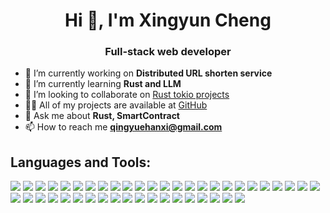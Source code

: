 <!--
**shiyoutaohua/shiyoutaohua** is a ✨ _special_ ✨ repository because its `README.md` (this file) appears on your GitHub profile.

Here are some ideas to get you started:

- 🔭 I’m currently working on ...
- 🌱 I’m currently learning ...
- 👯 I’m looking to collaborate on ...
- 🤔 I’m looking for help with ...
- 💬 Ask me about ...
- 📫 How to reach me: ...
- 😄 Pronouns: ...
- ⚡ Fun fact: ...
-->
<h1 align="center">Hi 👋, I'm Xingyun Cheng</h1>
<h3 align="center">Full-stack web developer</h3>

- 🔭 I’m currently working on **Distributed URL shorten service**
- 🌱 I’m currently learning **Rust and LLM**
- 👯 I’m looking to collaborate on [Rust tokio projects](https://github.com/shiyoutaohua)
- 👨‍💻 All of my projects are available at [GitHub](https://github.com/shiyoutaohua)
- 💬 Ask me about **Rust, SmartContract**
- 📫 How to reach me **qingyuehanxi@gmail.com**

<h2>Languages and Tools:</h2>
<div>
    <a style="display: inline-flex;" href="https://kernel.org">
        <img src="https://skillicons.dev/icons?i=linux" />
    </a>
    <a style="display: inline-flex;" href="https://www.rust-lang.org">
        <img src="https://skillicons.dev/icons?i=rust" />
    </a>
    <a style="display: inline-flex;" href="#">
        <img src="https://skillicons.dev/icons?i=java" />
    </a>
    <a style="display: inline-flex;" href="#">
        <img src="https://skillicons.dev/icons?i=c" />
    </a>
    <a style="display: inline-flex;" href="#">
        <img src="https://skillicons.dev/icons?i=cpp" />
    </a>
    <a style="display: inline-flex;" href="#">
        <img src="https://skillicons.dev/icons?i=golang" />
    </a>
    <a style="display: inline-flex;" href="#">
        <img src="https://skillicons.dev/icons?i=python" />
    </a>
    <a style="display: inline-flex;" href="#">
        <img src="https://skillicons.dev/icons?i=js" />
    </a>
    <a style="display: inline-flex;" href="#">
        <img src="https://skillicons.dev/icons?i=ts" />
    </a>
    <a style="display: inline-flex;" href="#">
        <img src="https://skillicons.dev/icons?i=wasm" />
    </a>
    <a style="display: inline-flex;" href="#">
        <img src="https://skillicons.dev/icons?i=bash" />
    </a>
    <a style="display: inline-flex;" href="#">
        <img src="https://skillicons.dev/icons?i=electron" />
    </a>
    <a style="display: inline-flex;" href="#">
        <img src="https://skillicons.dev/icons?i=tauri" />
    </a>
    <a style="display: inline-flex;" href="#">
        <img src="https://skillicons.dev/icons?i=html" />
    </a>
    <a style="display: inline-flex;" href="#">
        <img src="https://skillicons.dev/icons?i=css" />
    </a>
    <a style="display: inline-flex;" href="#">
        <img src="https://skillicons.dev/icons?i=nodejs" />
    </a>
    <a style="display: inline-flex;" href="#">
        <img src="https://skillicons.dev/icons?i=deno" />
    </a>
    <a style="display: inline-flex;" href="#">
        <img src="https://skillicons.dev/icons?i=bun" />
    </a>
    <a style="display: inline-flex;" href="#">
        <img src="https://skillicons.dev/icons?i=react" />
    </a>
    <a style="display: inline-flex;" href="#">
        <img src="https://skillicons.dev/icons?i=vue" />
    </a>
    <a style="display: inline-flex;" href="#">
        <img src="https://skillicons.dev/icons?i=bootstrap" />
    </a>
    <a style="display: inline-flex;" href="#">
        <img src="https://skillicons.dev/icons?i=tailwind" />
    </a>
    <a style="display: inline-flex;" href="#">
        <img src="https://skillicons.dev/icons?i=spring" />
    </a>
    <a style="display: inline-flex;" href="#">
        <img src="https://skillicons.dev/icons?i=maven" />
    </a>
    <a style="display: inline-flex;" href="#">
        <img src="https://skillicons.dev/icons?i=gradle" />
    </a>
    <a style="display: inline-flex;" href="#">
        <img src="https://skillicons.dev/icons?i=k8s" />
    </a>
    <a style="display: inline-flex;" href="#">
        <img src="https://skillicons.dev/icons?i=docker" />
    </a>
    <a style="display: inline-flex;" href="#">
        <img src="https://skillicons.dev/icons?i=mysql" />
    </a>
    <a style="display: inline-flex;" href="#">
        <img src="https://skillicons.dev/icons?i=postgresql" />
    </a>
    <a style="display: inline-flex;" href="#">
        <img src="https://skillicons.dev/icons?i=mongodb" />
    </a>
    <a style="display: inline-flex;" href="#">
        <img src="https://skillicons.dev/icons?i=sqlite" />
    </a>
    <a style="display: inline-flex;" href="#">
        <img src="https://skillicons.dev/icons?i=redis" />
    </a>
    <a style="display: inline-flex;" href="#">
        <img src="https://skillicons.dev/icons?i=kafka" />
    </a>
    <a style="display: inline-flex;" href="#">
        <img src="https://skillicons.dev/icons?i=nginx" />
    </a>
    <a style="display: inline-flex;" href="#">
        <img src="https://skillicons.dev/icons?i=fastapi" />
    </a>
    <a style="display: inline-flex;" href="#">
        <img src="https://skillicons.dev/icons?i=git" />
    </a>
    <a style="display: inline-flex;" href="#">
        <img src="https://skillicons.dev/icons?i=jenkins" />
    </a>
    <a style="display: inline-flex;" href="#">
        <img src="https://skillicons.dev/icons?i=gcp" />
    </a>
    <a style="display: inline-flex;" href="#">
        <img src="https://skillicons.dev/icons?i=firebase" />
    </a>
    <a style="display: inline-flex;" href="#">
        <img src="https://skillicons.dev/icons?i=cloudflare" />
    </a>
    <a style="display: inline-flex;" href="#">
        <img src="https://skillicons.dev/icons?i=github" />
    </a>
    <a style="display: inline-flex;" href="#">
        <img src="https://skillicons.dev/icons?i=gitlab" />
    </a>
    <a style="display: inline-flex;" href="https://bevy.org/">
        <img src="https://skillicons.dev/icons?i=bevy" />
    </a>
    <a style="display: inline-flex;" href="https://godotengine.org">
        <img src="https://skillicons.dev/icons?i=godot" />
    </a>
</div>
